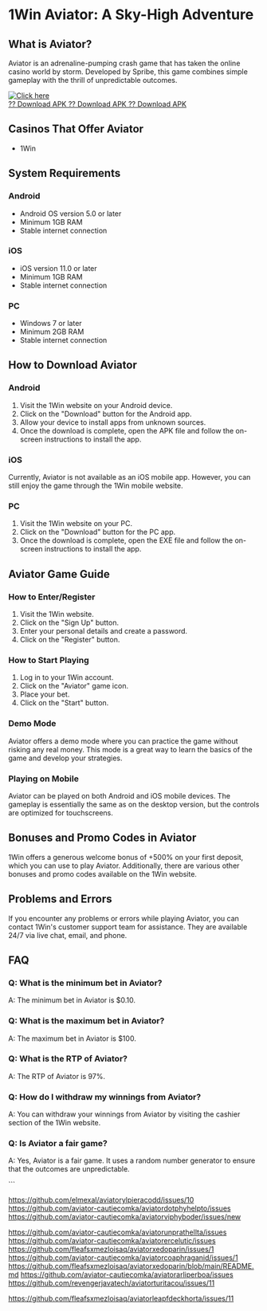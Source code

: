 # 1Win Aviator: A Sky-High Adventure

## What is Aviator?

Aviator is an adrenaline-pumping crash game that has taken the online
casino world by storm. Developed by Spribe, this game combines simple
gameplay with the thrill of unpredictable outcomes.

[![Click
here](https://readscoops.com/wp-content/uploads/2023/03/Readscoop-aviator-1-1.jpg)](https://traff.sbs/deff)\
[?? Download APK ?? Download APK ?? Download
APK](https://traff.sbs/deff)

## Casinos That Offer Aviator

-   1Win

## System Requirements

### Android

-   Android OS version 5.0 or later
-   Minimum 1GB RAM
-   Stable internet connection

### iOS

-   iOS version 11.0 or later
-   Minimum 1GB RAM
-   Stable internet connection

### PC

-   Windows 7 or later
-   Minimum 2GB RAM
-   Stable internet connection

## How to Download Aviator

### Android

1.  Visit the 1Win website on your Android device.
2.  Click on the "Download" button for the Android app.
3.  Allow your device to install apps from unknown sources.
4.  Once the download is complete, open the APK file and follow the
    on-screen instructions to install the app.

### iOS

Currently, Aviator is not available as an iOS mobile app. However, you
can still enjoy the game through the 1Win mobile website.

### PC

1.  Visit the 1Win website on your PC.
2.  Click on the "Download" button for the PC app.
3.  Once the download is complete, open the EXE file and follow the
    on-screen instructions to install the app.

## Aviator Game Guide

### How to Enter/Register

1.  Visit the 1Win website.
2.  Click on the "Sign Up" button.
3.  Enter your personal details and create a password.
4.  Click on the "Register" button.

### How to Start Playing

1.  Log in to your 1Win account.
2.  Click on the "Aviator" game icon.
3.  Place your bet.
4.  Click on the "Start" button.

### Demo Mode

Aviator offers a demo mode where you can practice the game without
risking any real money. This mode is a great way to learn the basics of
the game and develop your strategies.

### Playing on Mobile

Aviator can be played on both Android and iOS mobile devices. The
gameplay is essentially the same as on the desktop version, but the
controls are optimized for touchscreens.

## Bonuses and Promo Codes in Aviator

1Win offers a generous welcome bonus of +500% on your first deposit,
which you can use to play Aviator. Additionally, there are various other
bonuses and promo codes available on the 1Win website.

## Problems and Errors

If you encounter any problems or errors while playing Aviator, you can
contact 1Win\'s customer support team for assistance. They are available
24/7 via live chat, email, and phone.

## FAQ

### Q: What is the minimum bet in Aviator?

A: The minimum bet in Aviator is \$0.10.

### Q: What is the maximum bet in Aviator?

A: The maximum bet in Aviator is \$100.

### Q: What is the RTP of Aviator?

A: The RTP of Aviator is 97%.

### Q: How do I withdraw my winnings from Aviator?

A: You can withdraw your winnings from Aviator by visiting the cashier
section of the 1Win website.

### Q: Is Aviator a fair game?

A: Yes, Aviator is a fair game. It uses a random number generator to
ensure that the outcomes are unpredictable.

\`\`\`

https://github.com/elmexal/aviatorylpieracodd/issues/10
https://github.com/aviator-cautiecomka/aviatordotphyhelpto/issues
https://github.com/aviator-cautiecomka/aviatorviphyboder/issues/new

https://github.com/aviator-cautiecomka/aviatorunprathellta/issues
https://github.com/aviator-cautiecomka/aviatorercelutic/issues
https://github.com/fleafsxmezloisaq/aviatorxedoparin/issues/1
https://github.com/aviator-cautiecomka/aviatorcoaphraganid/issues/1
https://github.com/fleafsxmezloisaq/aviatorxedoparin/blob/main/README.md
https://github.com/aviator-cautiecomka/aviatorarliperboa/issues
https://github.com/revengerjavatech/aviatorturitacou/issues/11


https://github.com/fleafsxmezloisaq/aviatorleapfdeckhorta/issues/11
